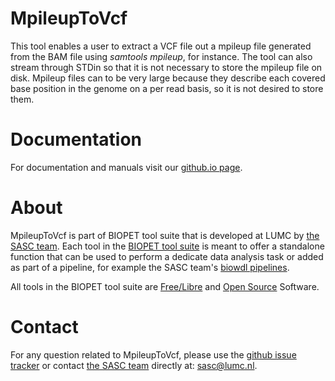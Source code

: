 # MpileupToVcf


This tool enables a user to extract a VCF file out a mpileup file generated from the BAM file using *samtools mpileup*,
for instance. The tool can also stream through STDin so that it is not necessary to store the mpileup file
on disk. Mpileup files can to be very large because they describe each covered base position in the genome on a per
read basis, so it is not desired to store them.
    

# Documentation

For documentation and manuals visit our [github.io page](https://biopet.github.io/mpileuptovcf).

# About


MpileupToVcf is part of BIOPET tool suite that is developed at LUMC by [the SASC team](http://sasc.lumc.nl/).
Each tool in the [BIOPET tool suite](https://github.com/biopet/) is meant to offer a standalone function that can be used to perform a
dedicate data analysis task or added as part of a pipeline, for example the SASC team's [biowdl pipelines](https://github.com/biowdl).

All tools in the BIOPET tool suite are [Free/Libre](https://www.gnu.org/philosophy/free-sw.html) and
[Open Source](https://opensource.org/osd) Software.
    

# Contact


<p>
  <!-- Obscure e-mail address for spammers -->
For any question related to MpileupToVcf, please use the
<a href='https://github.com/biopet/mpileuptovcf/issues'>github issue tracker</a>
or contact
 <a href='http://sasc.lumc.nl/'>the SASC team</a> directly at: <a href='&#109;&#97;&#105;&#108;&#116;&#111;&#58;&#115;&#97;&#115;&#99;&#64;&#108;&#117;&#109;&#99;&#46;&#110;&#108;'>
&#115;&#97;&#115;&#99;&#64;&#108;&#117;&#109;&#99;&#46;&#110;&#108;</a>.
</p>

     

